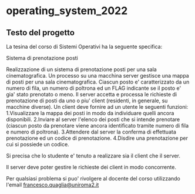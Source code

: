 # operating_system_2022


## Testo del progetto
La tesina del corso di Sistemi Operativi ha la seguente specifica:



Sistema di prenotazione posti
 
Realizzazione di un sistema di prenotazione posti per una sala cinematografica. Un processo su una macchina server gestisce una mappa di posti per una sala cinematografica. Ciascun posto e' caratterizzato da un numero di fila, un numero di poltrona ed un FLAG indicante se il posto e' gia' stato prenotato o meno. 
Il server accetta e processa le richieste di prenotazione di posti da uno o piu' client (residenti, in generale, su macchine diverse).
Un client deve fornire ad un utente le seguenti funzioni:   
1.Visualizzare la mappa dei posti in modo da individuare quelli ancora disponibili.
2.Inviare al server l'elenco dei posti che si intende prenotare (ciascun posto da prenotare viene ancora identificato tramite numero di fila e numero di poltrona).
3.Attendere dal server la conferma di effettuata prenotazione ed un codice di prenotazione.
4.Disdire una prenotazione per cui si possiede un codice.
 
Si precisa che lo studente e' tenuto a realizzare sia il client che il server.
 
Il server deve poter gestire le richieste dei client in modo concorrente.                   


Per qualsiasi problema si puo' rivolgere al docente del corso utilizzando l'email francesco.quaglia@uniroma2.it


